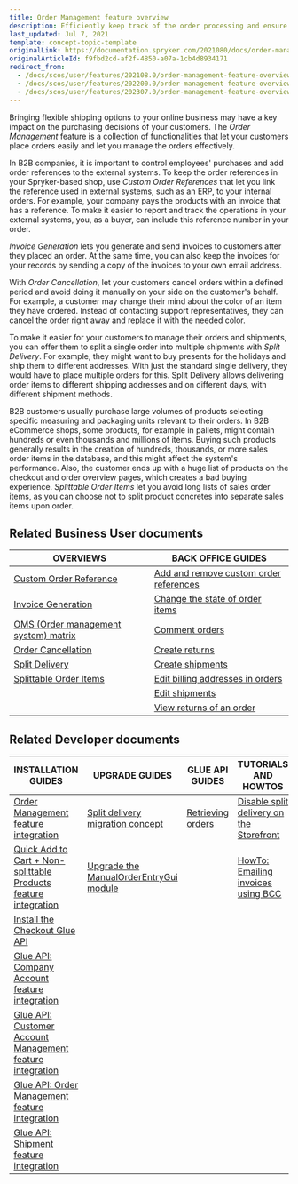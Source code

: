 ```yaml
---
title: Order Management feature overview
description: Efficiently keep track of the order processing and ensure quick fulfillment. With the Order Management, you can keep your order processing running smoothly.
last_updated: Jul 7, 2021
template: concept-topic-template
originalLink: https://documentation.spryker.com/2021080/docs/order-management
originalArticleId: f9fbd2cd-af2f-4850-a07a-1cb4d8934171
redirect_from:
  - /docs/scos/user/features/202108.0/order-management-feature-overview/order-management-feature-overview.html
  - /docs/scos/user/features/202200.0/order-management-feature-overview/order-management-feature-overview.html
  - /docs/scos/user/features/202307.0/order-management-feature-overview/order-management-feature-overview.html
---
```


Bringing flexible shipping options to your online business may have a key impact on the purchasing decisions of your customers. The *Order Management* feature is a collection of functionalities that let your customers place orders easily and let you manage the orders effectively.

In B2B companies, it is important to control employees' purchases and add order references to the external systems. To keep the order references in your Spryker-based shop, use *Custom Order References* that let you link the reference used in external systems, such as an ERP, to your internal orders. For example, your company pays the products with an invoice that has a reference. To make it easier to report and track the operations in your external systems, you, as a buyer, can include this reference number in your order.

*Invoice Generation* lets you generate and send invoices to customers after they placed an order. At the same time, you can also keep the invoices for your records by sending a copy of the invoices to your own email address.

With *Order Cancellation*, let your customers cancel orders within a defined period and avoid doing it manually on your side on the customer's behalf. For example, a customer may change their mind about the color of an item they have ordered. Instead of contacting support representatives, they can cancel the order right away and replace it with the needed color.  

To make it easier for your customers to manage their orders and shipments, you can offer them to split a single order into multiple shipments with *Split Delivery*. For example, they might want to buy presents for the holidays and ship them to different addresses. With just the standard single delivery, they would have to place multiple orders for this. Split Delivery allows delivering order items to different shipping addresses and on different days, with different shipment methods.

B2B customers usually purchase large volumes of products selecting specific measuring and packaging units relevant to their orders. In B2B eCommerce shops, some products, for example in pallets, might contain hundreds or even thousands and millions of items. Buying such products generally results in the creation of hundreds, thousands, or more sales order items in the database, and this might affect the system's performance. Also, the customer ends up with a huge list of products on the checkout and order overview pages, which creates a bad buying experience. *Splittable Order Items* let you avoid long lists of sales order items, as you can choose not to split product concretes into separate sales items upon order.

## Related Business User documents

| OVERVIEWS | BACK OFFICE GUIDES |
|---| - |
| [Custom Order Reference](/docs/pbc/all/order-management-system/{{page.version}}/base-shop/order-management-feature-overview/custom-order-reference-overview.html) | [Add and remove custom order references](/docs/pbc/all/order-management-system/{{page.version}}/base-shop/manage-in-the-back-office/orders/add-and-remove-custom-order-references.html) |
| [Invoice Generation](/docs/pbc/all/order-management-system/{{page.version}}/base-shop/order-management-feature-overview/invoice-generation-overview.html)  |  [Change the state of order items](/docs/pbc/all/order-management-system/{{page.version}}/base-shop/manage-in-the-back-office/orders/change-the-state-of-order-items.html) | |
| [OMS (Order management system) matrix](/docs/pbc/all/order-management-system/{{page.version}}/base-shop/order-management-feature-overview/oms-order-management-system-matrix.html) | [Comment orders](/docs/pbc/all/order-management-system/{{page.version}}/base-shop/manage-in-the-back-office/orders/comment-orders.html) |
| [Order Cancellation](/docs/pbc/all/order-management-system/{{page.version}}/base-shop/order-management-feature-overview/order-cancellation-overview.html)   | [Create returns](/docs/pbc/all/order-management-system/{{page.version}}/base-shop/manage-in-the-back-office/orders/create-returns.html) |
| [Split Delivery](/docs/pbc/all/order-management-system/{{page.version}}/base-shop/order-management-feature-overview/split-delivery-overview.html)   | [Create shipments](/docs/pbc/all/order-management-system/{{page.version}}/base-shop/manage-in-the-back-office/orders/create-shipments.html) |
| [Splittable Order Items](/docs/pbc/all/order-management-system/{{page.version}}/base-shop/order-management-feature-overview/splittable-order-items-overview.html)   | [Edit billing addresses in orders](/docs/pbc/all/order-management-system/{{page.version}}/base-shop/manage-in-the-back-office/orders/edit-billing-addresses-in-orders.html) |
| | [Edit shipments](/docs/pbc/all/order-management-system/{{page.version}}/base-shop/manage-in-the-back-office/orders/edit-shipments.html) |
| | [View returns of an order](/docs/pbc/all/order-management-system/{{page.version}}/base-shop/manage-in-the-back-office/orders/view-returns-of-an-order.html) |


## Related Developer documents

| INSTALLATION GUIDES | UPGRADE GUIDES| GLUE API GUIDES | TUTORIALS AND HOWTOS | REFERENCES |
|---|---|---|---|---|
| [Order Management feature integration](/docs/pbc/all/order-management-system/{{page.version}}/base-shop/install-and-upgrade/install-features/install-the-order-management-feature.html) | [Split delivery migration concept](/docs/pbc/all/order-management-system/{{page.version}}/base-shop/install-and-upgrade/split-delivery-migration-concept.html) | [Retrieving orders](/docs/pbc/all/order-management-system/{{page.version}}/base-shop/glue-api-retrieve-orders.html) | [Disable split delivery on the Storefront](/docs/pbc/all/order-management-system/{{page.version}}/base-shop/disable-split-delivery-on-the-storefront.html) | [Sales module: reference information](/docs/pbc/all/order-management-system/{{page.version}}/base-shop/domain-model-and-relationships/sales-module-reference-information.html) |
| [Quick Add to Cart + Non-splittable Products feature integration](/docs/pbc/all/cart-and-checkout/{{page.version}}/base-shop/install-and-upgrade/install-features/install-the-quick-add-to-cart-non-splittable-products-feature.html) | [Upgrade the ManualOrderEntryGui module](/docs/pbc/all/order-management-system/{{page.version}}/base-shop/install-and-upgrade/upgrade-modules/upgrade-the-manualorderentrygui-module.html) |  | [HowTo: Emailing invoices using BCC](/docs/scos/dev/tutorials-and-howtos/howtos/feature-howtos/howto-emailing-invoices-using-bcc.html) | [Custom order reference- module relations](/docs/pbc/all/order-management-system/{{page.version}}/base-shop/domain-model-and-relationships/custom-order-reference-module-relations.html) |
| [Install the Checkout Glue API](/docs/scos/dev/feature-integration-guides/{{page.version}}/glue-api/glue-api-checkout-feature-integration.html) |  |  |  |  |
|[ Glue API: Company Account feature integration](/docs/scos/dev/feature-integration-guides/{{page.version}}/glue-api/glue-api-company-account-feature-integration.html) |  |  |  |  |
| [Glue API: Customer Account Management feature integration](/docs/pbc/all/customer-relationship-management/{{page.version}}/base-shop/install-and-upgrade/install-glue-api/install-the-customer-account-management-glue-api.html) |  |  |  |  |
| [Glue API: Order Management feature integration](/docs/pbc/all/order-management-system/{{page.version}}/base-shop/install-and-upgrade/install-glue-api/install-the-order-management-glue-api.html) |  |  |  |  |
| [Glue API: Shipment feature integration](/docs/pbc/all/carrier-management/{{site.version}}/base-shop/install-and-upgrade/install-features/install-the-shipment-feature.html) |  |  |  |  |
